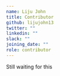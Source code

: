 ```yaml
---
name: Liju John
title: Contributor
github: lijujohn13
twitter: ""
linkedin: ""
slack: ""
joining_date: ""
role: contributor
---
```


Still waiting for this
